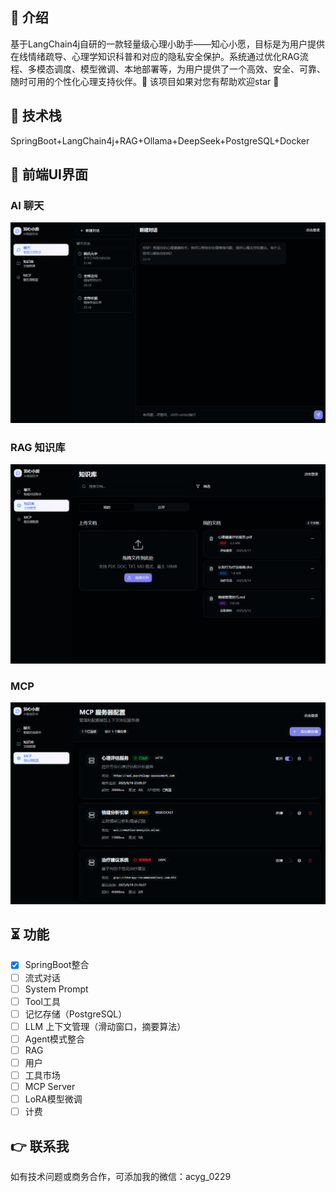 ## 📖 介绍
基于LangChain4j自研的一款轻量级心理小助手——知心小愿，目标是为用户提供在线情绪疏导、心理学知识科普和对应的隐私安全保护。系统通过优化RAG流程、多模态调度、模型微调、本地部署等，为用户提供了一个高效、安全、可靠、随时可用的个性化心理支持伙伴。🌟 该项目如果对您有帮助欢迎star 🌟

## 🥝 技术栈
SpringBoot+LangChain4j+RAG+Ollama+DeepSeek+PostgreSQL+Docker
## 🐳 前端UI界面
### AI 聊天
![聊天](https://github.com/ACYG7054/HeartlyWish/blob/1998d37d08313b152db4c1638a865550caebc127/src/main/resources/picture/8750d05787a4328d025b0d45dcebb885.png)
### RAG 知识库
![知识库](https://github.com/ACYG7054/HeartlyWish/blob/1998d37d08313b152db4c1638a865550caebc127/src/main/resources/picture/94994c6cbb706006387167d5e495dfaa.png)
### MCP
![MCP](https://github.com/ACYG7054/HeartlyWish/blob/68e5f61d36f53093c743595488252d84806e1f8c/src/main/resources/picture/3d17d98abc207fb71cfdb9ee7a7ce945.png)

## ⏳ 功能
 - [x] SpringBoot整合
 - [ ] 流式对话
 - [ ] System Prompt
 - [ ] Tool工具
 - [ ] 记忆存储（PostgreSQL）
 - [ ] LLM 上下文管理（滑动窗口，摘要算法）
 - [ ] Agent模式整合
 - [ ] RAG
 - [ ] 用户
 - [ ] 工具市场
 - [ ] MCP Server
 - [ ] LoRA模型微调
 - [ ] 计费

## 👉 联系我
如有技术问题或商务合作，可添加我的微信：acyg_0229

